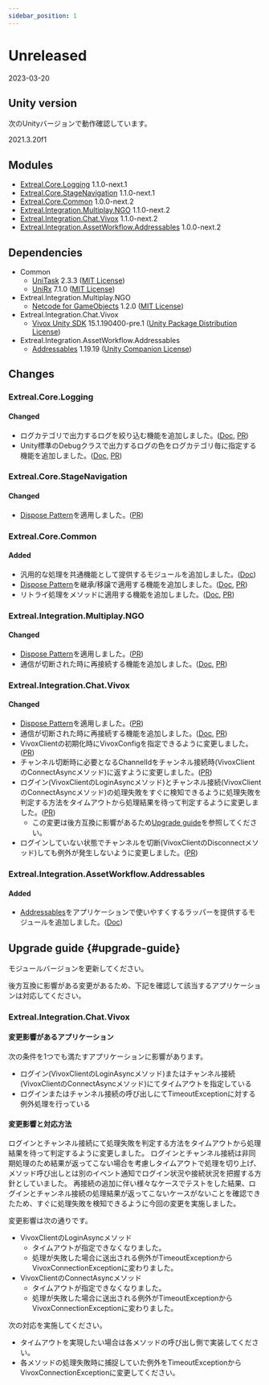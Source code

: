 ```yaml
---
sidebar_position: 1
---
```


# Unreleased

2023-03-20

## Unity version

次のUnityバージョンで動作確認しています。

2021.3.20f1

## Modules

- [Extreal.Core.Logging](https://github.com/extreal-dev/Extreal.Core.Logging) 1.1.0-next.1
- [Extreal.Core.StageNavigation](https://github.com/extreal-dev/Extreal.Core.StageNavigation) 1.1.0-next.1
- [Extreal.Core.Common](https://github.com/extreal-dev/Extreal.Core.Common) 1.0.0-next.2
- [Extreal.Integration.Multiplay.NGO](https://github.com/extreal-dev/Extreal.Integration.Multiplay.NGO) 1.1.0-next.2
- [Extreal.Integration.Chat.Vivox](https://github.com/extreal-dev/Extreal.Integration.Chat.Vivox) 1.1.0-next.2
- [Extreal.Integration.AssetWorkflow.Addressables](https://github.com/extreal-dev/Extreal.Integration.AssetWorkflow.Addressables) 1.0.0-next.2

## Dependencies

- Common
  - [UniTask](https://github.com/Cysharp/UniTask) 2.3.3 ([MIT License](https://github.com/Cysharp/UniTask/blob/master/LICENSE))
  - [UniRx](https://github.com/neuecc/UniRx) 7.1.0 ([MIT License](https://github.com/neuecc/UniRx/blob/master/LICENSE))
- Extreal.Integration.Multiplay.NGO
  - [Netcode for GameObjects](https://github.com/Unity-Technologies/com.unity.netcode.gameobjects) 1.2.0 ([MIT License](https://github.com/Unity-Technologies/com.unity.netcode.gameobjects/blob/develop/LICENSE.md))
- Extreal.Integration.Chat.Vivox
  - [Vivox Unity SDK](https://docs.vivox.com/v5/general/unity/15_1_190000/en-us/Default.htm) 15.1.190400-pre.1 ([Unity Package Distribution License](https://unity.com/legal/licenses/unity-package-distribution-license))
- Extreal.Integration.AssetWorkflow.Addressables
  - [Addressables](https://docs.unity3d.com/Packages/com.unity.addressables@1.19/manual/index.html) 1.19.19 ([Unity Companion License](https://unity.com/legal/licenses/unity-companion-license))

## Changes

### Extreal.Core.Logging
#### Changed
- ログカテゴリで出力するログを絞り込む機能を追加しました。([Doc](../core/logging.md#core-logging-category), [PR](https://github.com/extreal-dev/Extreal.Core.Logging/pull/20))
- Unity標準のDebugクラスで出力するログの色をログカテゴリ毎に指定する機能を追加しました。([Doc](../core/logging.md#core-logging-category), [PR](https://github.com/extreal-dev/Extreal.Core.Logging/pull/20))

### Extreal.Core.StageNavigation
#### Changed
- [Dispose Pattern](https://learn.microsoft.com/en-us/dotnet/standard/garbage-collection/implementing-dispose)を適用しました。([PR](https://github.com/extreal-dev/Extreal.Core.StageNavigation/pull/18))

### Extreal.Core.Common
#### Added
- 汎用的な処理を共通機能として提供するモジュールを追加しました。([Doc](../core/common.md))
- [Dispose Pattern](https://learn.microsoft.com/en-us/dotnet/standard/garbage-collection/implementing-dispose)を継承/移譲で適用する機能を追加しました。([Doc](../core/common.md#core-common-dp), [PR](https://github.com/extreal-dev/Extreal.Core.Common/pull/1))
- リトライ処理をメソッドに適用する機能を追加しました。([Doc](../core/common.md#core-common-retry), [PR](https://github.com/extreal-dev/Extreal.Core.Common/pull/4))

### Extreal.Integration.Multiplay.NGO
#### Changed
- [Dispose Pattern](https://learn.microsoft.com/en-us/dotnet/standard/garbage-collection/implementing-dispose)を適用しました。([PR](https://github.com/extreal-dev/Extreal.Integration.Multiplay.NGO/pull/14))
- 通信が切断された時に再接続する機能を追加しました。([Doc](../integration/multiplay.ngo.md#multiplay-ngo-retry), [PR](https://github.com/extreal-dev/Extreal.Integration.Multiplay.NGO/pull/16))

### Extreal.Integration.Chat.Vivox
#### Changed
- [Dispose Pattern](https://learn.microsoft.com/en-us/dotnet/standard/garbage-collection/implementing-dispose)を適用しました。([PR](https://github.com/extreal-dev/Extreal.Integration.Chat.Vivox/pull/13))
- 通信が切断された時に再接続する機能を追加しました。([Doc](../integration/chat.vivox.md#chat-vivox-retry), [PR](https://github.com/extreal-dev/Extreal.Integration.Chat.Vivox/pull/15))
- VivoxClientの初期化時にVivoxConfigを指定できるように変更しました。([PR](https://github.com/extreal-dev/Extreal.Integration.Chat.Vivox/pull/15/commits/403cf5040d1f30acc43f88f4f7fad11128e42193))
- チャンネル切断時に必要となるChannelIdをチャンネル接続時(VivoxClientのConnectAsyncメソッド)に返すように変更しました。([PR](https://github.com/extreal-dev/Extreal.Integration.Chat.Vivox/pull/15/commits/94e5a257ff6bbef9e00153d65abc9ca6916c253c))
- ログイン(VivoxClientのLoginAsyncメソッド)とチャンネル接続(VivoxClientのConnectAsyncメソッド)の処理失敗をすぐに検知できるように処理失敗を判定する方法をタイムアウトから処理結果を待って判定するように変更しました。([PR](https://github.com/extreal-dev/Extreal.Integration.Chat.Vivox/pull/15/commits/a183b44b9573c8080de0fe1df004a4fe1b6c2ad8))
  - この変更は後方互換に影響があるため[Upgrade guide](#upgrade-guide)を参照してください。
- ログインしていない状態でチャンネルを切断(VivoxClientのDisconnectメソッド)しても例外が発生しないように変更しました。([PR](https://github.com/extreal-dev/Extreal.Integration.Chat.Vivox/pull/15/commits/a9147710d6f7ca0d49c7db8e4eca4e92fe6a3388))

### Extreal.Integration.AssetWorkflow.Addressables
#### Added
- [Addressables](https://docs.unity3d.com/Packages/com.unity.addressables@1.19/manual/index.html)をアプリケーションで使いやすくするラッパーを提供するモジュールを追加しました。([Doc](../integration/asset-workflow.addressables.md))

## Upgrade guide {#upgrade-guide}

モジュールバージョンを更新してください。

後方互換に影響がある変更があるため、下記を確認して該当するアプリケーションは対応してください。

### Extreal.Integration.Chat.Vivox

#### 変更影響があるアプリケーション

次の条件を1つでも満たすアプリケーションに影響があります。

- ログイン(VivoxClientのLoginAsyncメソッド)またはチャンネル接続(VivoxClientのConnectAsyncメソッド)にてタイムアウトを指定している
- ログインまたはチャンネル接続の呼び出しにてTimeoutExceptionに対する例外処理を行っている

#### 変更影響と対応方法

ログインとチャンネル接続にて処理失敗を判定する方法をタイムアウトから処理結果を待って判定するように変更しました。
ログインとチャンネル接続は非同期処理のため結果が返ってこない場合を考慮しタイムアウトで処理を切り上げ、メソッド呼び出しとは別のイベント通知でログイン状況や接続状況を把握する方針としていました。
再接続の追加に伴い様々なケースでテストをした結果、ログインとチャンネル接続の処理結果が返ってこないケースがないことを確認できたため、すぐに処理失敗を検知できるように今回の変更を実施しました。

変更影響は次の通りです。
- VivoxClientのLoginAsyncメソッド
  - タイムアウトが指定できなくなりました。
  - 処理が失敗した場合に送出される例外がTimeoutExceptionからVivoxConnectionExceptionに変わりました。
- VivoxClientのConnectAsyncメソッド
  - タイムアウトが指定できなくなりました。
  - 処理が失敗した場合に送出される例外がTimeoutExceptionからVivoxConnectionExceptionに変わりました。

次の対応を実施してください。
- タイムアウトを実現したい場合は各メソッドの呼び出し側で実装してください。
- 各メソッドの処理失敗時に捕捉していた例外をTimeoutExceptionからVivoxConnectionExceptionに変更してください。
